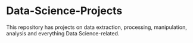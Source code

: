 # Data-Science-Projects
This repository has projects on data extraction, processing, manipulation, analysis and everything Data Science-related.

